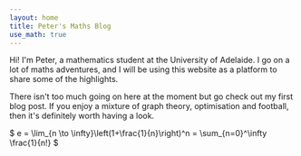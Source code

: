 ```yaml
---
layout: home
title: Peter's Maths Blog
use_math: true
---
```


Hi! I'm Peter, a mathematics student at the University of Adelaide. I go on a lot of maths adventures, and I will be using this website as a platform to share some of the highlights. 

There isn't too much going on here at the moment but go check out my first blog post. If you enjoy a mixture of graph theory, optimisation and football, then it's definitely worth having a look.

$
e = \lim_{n \to \infty}\left(1+\frac{1}{n}\right)^n = \sum_{n=0}^\infty \frac{1}{n!}
$

